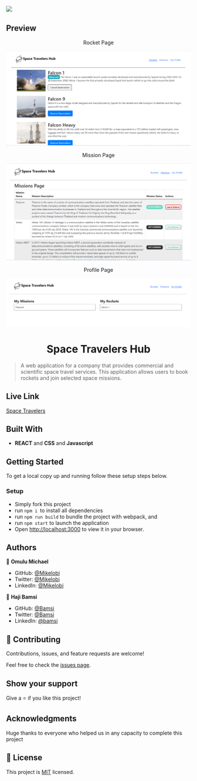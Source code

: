 ![](https://img.shields.io/badge/Microverse-blueviolet)

## Preview

<p align="center">Rocket Page</p>

<img src="./src/assets/Rocket.PNG">

<p align="center">Mission Page</p>

<img src="./src/assets/Mission.PNG">

<p align="center">Profile Page</p>

<img src="./src/assets/Profile.PNG">

<h1 align="center">Space Travelers Hub</h1>

> A web application for a company that provides commercial and scientific space travel services. This application allows users to book rockets and join selected space missions.

## Live Link 

[Space Travelers](https://spacex-travelers.netlify.app)

## Built With

- **REACT** and **CSS** and **Javascript**

## Getting Started

To get a local copy up and running follow these setup steps below.

### Setup

- Simply fork this project
- run `npm i `to install all dependencies
- run `npm run build` to bundle the project with webpack, and
- run `npm start` to launch the application
- Open [http://localhost:3000](http://localhost:3000) to view it in your browser.

## Authors

👤 **Omulu Michael**

- GitHub: [@Mikelobi](https://github.com/Mikelobi)
- Twitter: [@Mikelobi](https://twitter.com/@omulum)
- LinkedIn: [@Mikelobi](https://linkedin.com/in/omulu)

👤 **Haji Bamsi**
- GitHub: [@Bamsi](https://github.com/bamsi)
- Twitter: [@Bamsi](https://twitter.com/bamsi)
- LinkedIn: [@bamsi](https://linkedin.com/in/bamsi)

## 🤝 Contributing

Contributions, issues, and feature requests are welcome!

Feel free to check the [issues page](https://github.com/Mikelobi/space-travelers-hub/issues).

## Show your support

Give a ⭐️ if you like this project!

## Acknowledgments

Huge thanks to everyone who helped us in any capacity to complete this project

## 📝 License

This project is [MIT](https://opensource.org/licenses/MIT) licensed.
